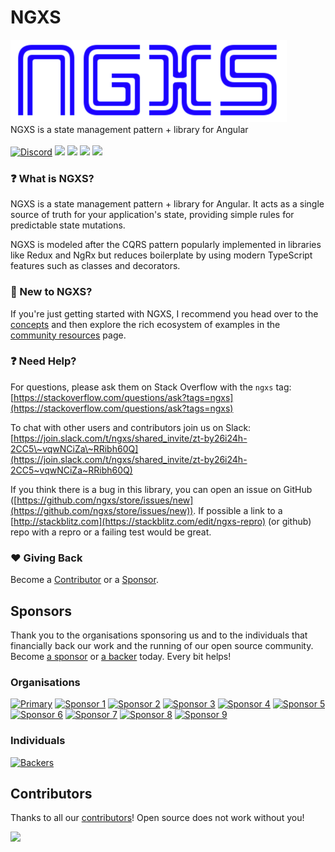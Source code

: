# NGXS

![](assets/logo.png)\
NGXS is a state management pattern + library for Angular\
\
[![Discord](https://img.shields.io/discord/1008573955587702894?style=flat-square&logo=discord&label=discord&link=https%3A%2F%2Fdiscord.com%2Fchannels%2F1008573955587702894)](https://discord.com/channels/1008573955587702894)
[![](https://badge.fury.io/js/%40ngxs%2Fstore.svg)](https://badge.fury.io/js/%40ngxs%2Fstore) [![](https://api.codeclimate.com/v1/badges/5b43106a1ddff7d76a04/maintainability)](https://codeclimate.com/github/ngxs/store/maintainability) [![](https://api.codeclimate.com/v1/badges/5b43106a1ddff7d76a04/test_coverage)](https://codeclimate.com/github/ngxs/store/test_coverage) [![](https://circleci.com/gh/ngxs/store/tree/master.svg?style=svg)](https://circleci.com/gh/ngxs/store)

### ❓ What is NGXS?

NGXS is a state management pattern + library for Angular. It acts as a single source of truth for your application's state, providing simple rules for predictable state mutations.

NGXS is modeled after the CQRS pattern popularly implemented in libraries like Redux and NgRx but reduces boilerplate by using modern TypeScript features such as classes and decorators.

### 👋 New to NGXS?

If you're just getting started with NGXS, I recommend you head over to the [concepts](ngxs/intro.md) and then explore the rich ecosystem of examples in the [community resources](community-and-labs/community/projects.md) page.

### ❓ Need Help?

For questions, please ask them on Stack Overflow with the `ngxs` tag: [https://stackoverflow.com/questions/ask?tags=ngxs](https://stackoverflow.com/questions/ask?tags=ngxs)

To chat with other users and contributors join us on Slack: [https://join.slack.com/t/ngxs/shared_invite/zt-by26i24h-2CC5\~vqwNCiZa\~RRibh60Q](https://join.slack.com/t/ngxs/shared_invite/zt-by26i24h-2CC5~vqwNCiZa~RRibh60Q)

If you think there is a bug in this library, you can open an issue on GitHub ([https://github.com/ngxs/store/issues/new](https://github.com/ngxs/store/issues/new)). If possible a link to a [http://stackblitz.com](https://stackblitz.com/edit/ngxs-repro) (or github) repo with a repro or a failing test would be great.

### ❤️ Giving Back

Become a [Contributor](community-and-labs/community/contributors.md) or a [Sponsor](community-and-labs/community/sponsors.md).

## Sponsors

Thank you to the organisations sponsoring us and to the individuals that financially back our work and the running of our open source community. Become [a sponsor](https://opencollective.com/ngxs#sponsor) or [a backer](https://opencollective.com/ngxs#backer) today. Every bit helps!

### Organisations

[![Primary](https://opencollective.com/ngxs/sponsor/0/avatar.svg)](https://opencollective.com/ngxs/sponsor/0/website) [![Sponsor 1](https://opencollective.com/ngxs/sponsor/1/avatar.svg)](https://opencollective.com/ngxs/sponsor/1/website) [![Sponsor 2](https://opencollective.com/ngxs/sponsor/2/avatar.svg)](https://opencollective.com/ngxs/sponsor/2/website) [![Sponsor 3](https://opencollective.com/ngxs/sponsor/3/avatar.svg)](https://opencollective.com/ngxs/sponsor/3/website) [![Sponsor 4](https://opencollective.com/ngxs/sponsor/4/avatar.svg)](https://opencollective.com/ngxs/sponsor/4/website) [![Sponsor 5](https://opencollective.com/ngxs/sponsor/5/avatar.svg)](https://opencollective.com/ngxs/sponsor/5/website) [![Sponsor 6](https://opencollective.com/ngxs/sponsor/6/avatar.svg)](https://opencollective.com/ngxs/sponsor/6/website) [![Sponsor 7](https://opencollective.com/ngxs/sponsor/7/avatar.svg)](https://opencollective.com/ngxs/sponsor/7/website) [![Sponsor 8](https://opencollective.com/ngxs/sponsor/8/avatar.svg)](https://opencollective.com/ngxs/sponsor/8/website) [![Sponsor 9](https://opencollective.com/ngxs/sponsor/9/avatar.svg)](https://opencollective.com/ngxs/sponsor/9/website)

### Individuals

[![Backers](https://opencollective.com/ngxs/backers.svg?width=890)](https://opencollective.com/ngxs#backers)

## Contributors

Thanks to all our [contributors](https://github.com/ngxs/store/graphs/contributors)! Open source does not work without you!

![](https://opencollective.com/ngxs/contributors.svg?width=890)
